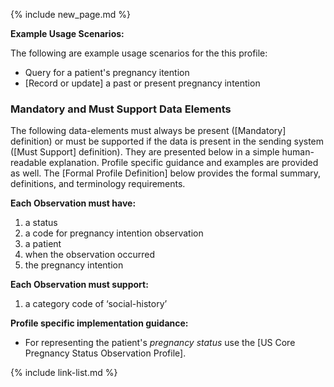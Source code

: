 {% include new_page.md %}

**Example Usage Scenarios:**

The following are example usage scenarios for the this profile:

- Query for a patient's pregnancy itention
- [Record or update] a past or present pregnancy intention

### Mandatory and Must Support Data Elements

The following data-elements must always be present ([Mandatory] definition) or must be supported if the data is present in the sending system ([Must Support] definition). They are presented below in a simple human-readable explanation.  Profile specific guidance and examples are provided as well.  The [Formal Profile Definition] below provides the  formal summary, definitions, and  terminology requirements.

**Each Observation must have:**

1.  a status
2.  a code for pregnancy intention observation
3.  a patient
4.  when the observation occurred
5.  the pregnancy intention

**Each Observation must support:**

1. a category code of ‘social-history’


**Profile specific implementation guidance:**

- For representing the patient's *pregnancy status* use the [US Core Pregnancy Status Observation Profile].

{% include link-list.md %}
